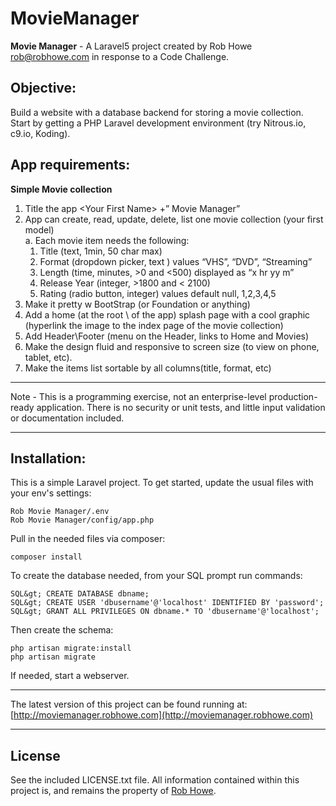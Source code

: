 # MovieManager

**Movie Manager** - A Laravel5 project created by Rob Howe [rob@robhowe.com](mailto:rob@robhowe.com) in response to a Code Challenge.

## Objective:

Build a website with a database backend for storing a movie collection.  
  Start by getting a ​PHP Laravel​ development environment (try Nitrous.io​, ​c9.io​, ​Koding​).

## App requirements:
  **Simple Movie collection**
  1. Title the app &lt;Your First Name&gt; +” Movie Manager”
  2. App can create, read, update, delete, list one movie collection (your first model)  
    a. Each movie item needs the following:
      1. Title (text, 1min, 50 char max)
      2. Format (dropdown picker, text ) values “VHS”, “DVD”, “Streaming”
      3. Length (time, minutes, >0 and <500) displayed as “x hr yy m”
      4. Release Year (integer, >1800 and < 2100)
      5. Rating (radio button, integer) values default null, 1,2,3,4,5
  3. Make it pretty w BootStrap (or Foundation or anything)
  4. Add a home (at the root \ of the app) splash page with a cool graphic (hyperlink the image to the index page of the movie collection)
  5. Add Header\Footer (menu on the Header, links to Home and Movies)
  6. Make the design fluid and responsive to screen size (to view on phone, tablet, etc).
  7. Make the items list sortable by all columns(title, format, etc)


*****

Note - This is a programming exercise, not an enterprise-level production-ready application.  There is no security or unit tests, and little input validation or documentation included.

*****

## Installation:

This is a simple Laravel project.
To get started, update the usual files with your env's settings:

~~~~
Rob Movie Manager/.env
Rob Movie Manager/config/app.php
~~~~

Pull in the needed files via composer:

~~~~
composer install
~~~~

To create the database needed, from your SQL prompt run commands:

~~~~
SQL&gt; CREATE DATABASE dbname;
SQL&gt; CREATE USER 'dbusername'@'localhost' IDENTIFIED BY 'password';
SQL&gt; GRANT ALL PRIVILEGES ON dbname.* TO 'dbusername'@'localhost';
~~~~

Then create the schema:

~~~~
php artisan migrate:install
php artisan migrate
~~~~

If needed, start a webserver.

****

The latest version of this project can be found running at: [http://moviemanager.robhowe.com](http://moviemanager.robhowe.com)

****

## License

See the included LICENSE.txt file.
All information contained within this project is, and remains the property of [Rob Howe](http://www.robhowe.com/).
